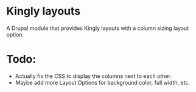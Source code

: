 # Kingly layouts

A Drupal module that provides Kingly layouts with a column sizing layout option.

# Todo:

- Actually fix the CSS to display the columns next to each other.
- Maybe add more Layout Options for background color, full width, etc.
